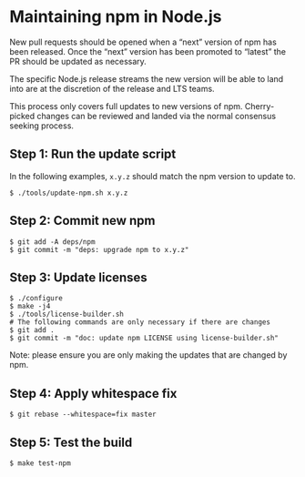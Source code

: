 # Maintaining npm in Node.js

New pull requests should be opened when a “next” version of npm has been released. Once the “next” version has been promoted to “latest” the PR should be updated as necessary.

The specific Node.js release streams the new version will be able to land into are at the discretion of the release and LTS teams.

This process only covers full updates to new versions of npm. Cherry-picked changes can be reviewed and landed via the normal consensus seeking process.

## Step 1: Run the update script

In the following examples, `x.y.z` should match the npm version to update to.

    $ ./tools/update-npm.sh x.y.z

## Step 2: Commit new npm

    $ git add -A deps/npm
    $ git commit -m "deps: upgrade npm to x.y.z"

## Step 3: Update licenses

    $ ./configure
    $ make -j4
    $ ./tools/license-builder.sh
    # The following commands are only necessary if there are changes
    $ git add .
    $ git commit -m "doc: update npm LICENSE using license-builder.sh"

Note: please ensure you are only making the updates that are changed by npm.

## Step 4: Apply whitespace fix

    $ git rebase --whitespace=fix master

## Step 5: Test the build

    $ make test-npm
